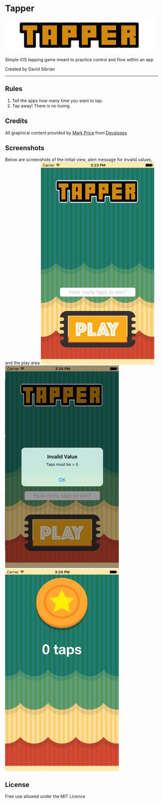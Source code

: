 # Tapper
![alt tag](https://github.com/David-Sibrian08/Tapper/blob/master/Assets.xcassets/tapper.imageset/Tapper.png?raw=true)

Simple iOS  tapping game meant to practice control and flow within an app

Created by David Sibrian
- - - -
## Rules
1. Tell the apps how many time you want to tap.
2. Tap away! There is no losing.

## Credits
All graphical content provided by [Mark Price](https://www.udemy.com/user/mark-price-2/) from [Devslopes](http://devslopes.com) 

## Screenshots
Below are screenshots of the initial view, alert message for invalid values, and the play area
![alt tag](https://github.com/David-Sibrian08/Tapper/blob/master/Screenshots/Home%20Screen.png?raw=true)
![alt tag](https://github.com/David-Sibrian08/Tapper/blob/master/Screenshots/Alert%20Message.png?raw=true)
![alt tag](https://github.com/David-Sibrian08/Tapper/blob/master/Screenshots/Game%20View.png?raw=true)

## License
Free use allowed under the MIT Licence
